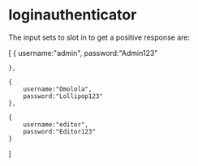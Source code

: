 # loginauthenticator


The input sets to slot in to get a positive response are:

[
    {
        username:"admin",
        password:"Admin123"

    },

    {
        username:"Omolola",
        password:"Lollipop123"
    },

    {
        username:"editor",
        password:"Editor123"
    }
]
